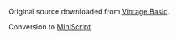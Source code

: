 Original source downloaded from [Vintage Basic](http://www.vintage-basic.net/games.html).

Conversion to [MiniScript](https://dlang.org).